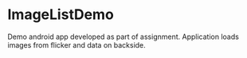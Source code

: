 # ImageListDemo
Demo android app developed as part of assignment. Application loads images from flicker and data on backside.
